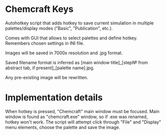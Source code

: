 # Chemcraft Keys
Autohotkey script that adds hotkey to save current simulation in multiple palettes/display modes ("Basic", "Publication", etc.).

Comes with GUI that allows to select palettes and define hotkey. Remembers chosen settings in INI file.

Images will be saved in 7000x<aspect> resolution and .jpg format.

Saved filename format is inferred as [main window title]\_[step№ from abstract tab, if present]\_[palette name].jpg.

Any pre-existing image will be rewritten.

# Implementation details
When hotkey is pressed, "Chemcraft" main window must be focused. Main window is found as "chemcraft.exe" window, so if .exe was renamed, hotkey won't work.
The script will attempt click through "File" and "Display" menu elements, choose the palette and save the image.







